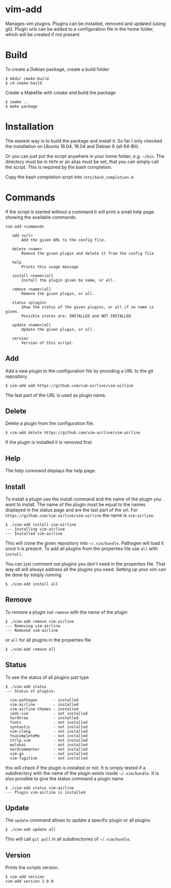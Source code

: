 vim-add
=========

Manages vim plugins. Plugins can be installed, removed and updated (using git).
Plugin urls can be added to a configuration file in the home folder, which will
be created if not present.

# Build

To create a Debian package, create a build folder

    $ mkdir cmake-build
    $ cd cmake-build

Create a Makefile with cmake and build the package

    $ cmake ..
    $ make package

# Installation

The easiest way is to build the package and install it. So far I only checked the
installation on Ubuntu 16.04, 18.04 and Debian 9 (all 64-Bit).

Or you can just put the script anywhere in your home folder, e.g. `~/bin`. The directory must be in
`PATH` or an alias must be set, that you can simply call the script. This is
required by the bash completion.

Copy the bash completion scrpt into `/ets/bash_completion.d`.

# Commands

If the script is started without a command it will print a small help page showing the
available commands.

```
vim-add <command>

   add <url>
       Add the given URL to the config file.

   delete <name>
       Remove the given plugin and delete it from the config file

   help
       Prints this usage message

   install <name>|all
       Install the plugin given by name, or all.

   remove <name>|all
       Remove the given plugin, or all.

   status <plugin>
       Show the status of the given plugins, or all if no name is given.
       Possible states are: INSTALLED and NOT-INSTALLED

   update <name>|all
       Update the given plugin, or all.

   version
       Version of this script.
```

## Add

Add a new plugin to the configuration file by providing a URL to the git
repository.

    $ vim-add add https://github.com/vim-airline/vim-airline

The last part of the URL is used as plugin name.

## Delete

Delete a plugin from the configuration file.

    $ vim-add delete https://github.com/vim-airline/vim-airline

If the plugin is installed it is removed first.

## Help

The help command displays the help page.

## Install

To install a plugin use the install command and the name of the plugin you want to install.
The name of the plugin must be equal to the names displayed in the status page and are the
last part of the url. For `https://github.com/vim-airline/vim-airline` the name is `vim-airline`.

    $ ./vim-add install vim-airline
    --- Installing vim-airline
    --- Installed vim-airline

This will clone the given repository into `~/.vim/bundle`. Pathogen will load it once it is present.
To add all plugins from the properties file use `all` with `install`.

You can just comment out plugins you don't need in the properties file. That way *all* will always
address all the plugins you need. Setting up your vim can be done by simply running

    $ ./vim-add install all

## Remove

To remove a plugin run `remove` with the name of the plugin

    $ ./vim-add remove vim-airline
    --- Removing vim-airline
    --- Removed vim-airline

or `all` for all plugins in the properties file

    $ ./vim-add remove all

## Status

To see the status of all plugins just type

    $ ./vim-add status
    --- Status of plugins:

      vim-pathogen       - installed
      vim-airline        - installed
      vim-airline-themes - installed
      jedi-vim           - not installed
      nerdtree           - installed
      fonts              - not installed
      syntastic          - not installed
      vim-clang          - not installed
      YouCompleteMe      - not installed
      ctrlp.vim          - not installed
      molokai            - not installed
      nerdcommenter      - not installed
      vim-go             - not installed
      vim-fugitive       - not installed

this will check if the plugin is installed or not. It is simply tested if a subdirectory with the
name of the plugin exists inside `~/.vim/bundle`. It is also possible to give the status command a
plugin name

    $ ./vim-add status vim-airline
    --- Plugin vim-airline is installed

## Update

The `update` command allows to update a specific plugin or all plugins

    $ ./vim-add update all

This will call `git pull` in all subdirectories of `~/.vim/bundle`.

## Version

Prints the scripts version.

    $ vim-add version
    vim-add version 2.0.0

